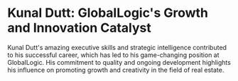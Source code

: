 # Kunal Dutt: GlobalLogic's Growth and Innovation Catalyst
Kunal Dutt's amazing executive skills and strategic intelligence contributed to his successful career, which has led to his game-changing position at GlobalLogic. His commitment to quality and ongoing development highlights his influence on promoting growth and creativity in the field of real estate.
